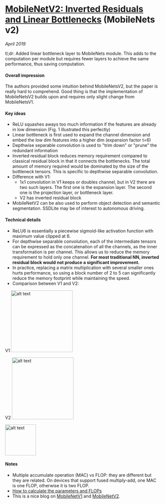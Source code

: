 # [MobileNetV2: Inverted Residuals and Linear Bottlenecks](https://arxiv.org/pdf/1801.04381.pdf) (MobileNets v2) 

_April 2019_

tl;dr: Added linear bottleneck layer to MobileNets module. This adds to the computation per module but requires fewer layers to achieve the same performance, thus saving computation.

#### Overall impression
The authors provided some intuition behind MobileNetsV2, but the paper is really hard to comprehend. Good thing is that the implementation of MobileNetsV2 builds upon and requires only slight change from MobileNetsV1.

#### Key ideas
- ReLU squashes aways too much information if the features are already in low dimension (Fig. 1 illustrated this perfectly)
- Linear bottleneck is first used to expand the channel dimension and embed the low dim features into a higher dim (expansion factor t=6)
- Depthwise separable convolution is used to "trim down" or "prune" the redundant information
- Inverted residual block reduces memory requirement compared to classical residual block in that it connects the bottlenecks. The total amount of memory required would be dominated by the size of the bottleneck tensors. This is specific to depthwise separable convolution.
- Difference with V1:
	- 1x1 convolution in V1 keeps or doubles channel, but in V2 there are two such layers. The first one is the expansion layer. The second one is the projection layer, or bottleneck layer.
	- V2 has inverted residual block
- MobileNetV2 can be also used to perform object detection and semantic segmentation. SSDLite may be of interest to autonomous driving.

#### Technical details
- ReLU6 is essentially a piecewise sigmoid-like activation function with maximum value clipped at 6.
- For depthwise separable convolution, each of the intermediate tensors can be expressed as the concatenation of all the channels, as the inner transformation is per channel. This allows us to reduce the memory requirement to hold only one channel. **For most traditional NN, inverted residual block would not produce a significant improvement.**
- In practice, replacing a matrix multiplication with several smaller ones hurts performance, so using a block number of 2 to 5 can significantly reduce the memory footprint while maintaining the speed.
- Comparison between V1 and V2:

V1
<img src="https://machinethink.net/images/mobilenet-v2/DepthwiseSeparableConvolution@2x.png" alt="alt text" width="200">

V2
<img src="https://machinethink.net/images/mobilenet-v2/ResidualBlock@2x.png" alt="alt text" width="200">

<img src=https://machinethink.net/images/mobilenet-v2/ExpandProject@2x.png alt="alt text" height="100">


#### Notes
- Multiple accumulate operation (MAC) vs FLOP: they are different but they are related. On devices that support fused multiply-add, one MAC is one FLOP, otherwise it is two FLOP.
- [How to calculate the parameters and FLOPs](http://imatge-upc.github.io/telecombcn-2016-dlcv/slides/D2L1-memory.pdf)
- This is a nice blog on [MobileNetV1](https://machinethink.net/blog/googles-mobile-net-architecture-on-iphone/) and [MobileNetV2](https://machinethink.net/blog/mobilenet-v2/).